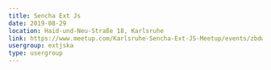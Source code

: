 ```yaml
---
title: Sencha Ext Js
date: 2019-08-29
location: Haid-und-Neu-Straße 18, Karlsruhe
link: https://www.meetup.com/Karlsruhe-Sencha-Ext-JS-Meetup/events/zbdwcpyzlbmc/
usergroup: extjska
type: usergroup
---
```

